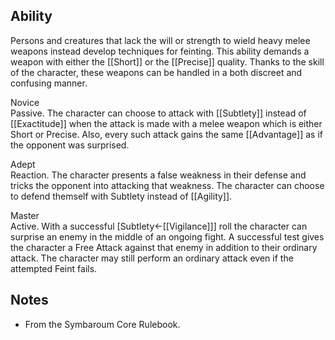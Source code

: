 ## Ability
Persons and creatures that lack the will or strength to wield heavy melee weapons instead develop techniques for feinting. This ability demands a weapon with either the [[Short]] or the [[Precise]] quality. Thanks to the skill of the character, these weapons can be handled in a both discreet and confusing manner.

Novice<br>Passive. The character can choose to attack with [[Subtlety]] instead of [[Exactitude]] when the attack is made with a melee weapon which is either Short or Precise. Also, every such attack gains the same [[Advantage]] as if the opponent was surprised.

Adept<br>Reaction. The character presents a false weakness in their defense and tricks the opponent into attacking that weakness. The character can choose to defend themself with Subtlety instead of [[Agility]].

Master<br>Active. With a successful \[Subtlety←[[Vigilance]]\] roll the character can surprise an enemy in the middle of an ongoing fight. A successful test gives the character a Free Attack against that enemy in addition to their ordinary attack. The character may still perform an ordinary attack even if the attempted Feint fails.
## Notes
* From the Symbaroum Core Rulebook.